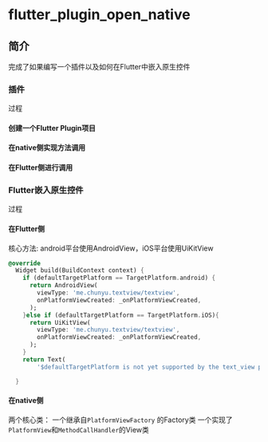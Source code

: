 # flutter_plugin_open_native

## 简介
完成了如果编写一个插件以及如何在Flutter中嵌入原生控件



### 插件
过程

#### 创建一个Flutter Plugin项目

#### 在native侧实现方法调用

#### 在Flutter侧进行调用

### Flutter嵌入原生控件
过程
#### 在Flutter侧
核心方法: android平台使用AndroidView，iOS平台使用UiKitView
``` dart
@override
  Widget build(BuildContext context) {
    if (defaultTargetPlatform == TargetPlatform.android) {
      return AndroidView(
        viewType: 'me.chunyu.textview/textview',
        onPlatformViewCreated: _onPlatformViewCreated,
      );
    }else if (defaultTargetPlatform == TargetPlatform.iOS){
      return UiKitView(
        viewType: 'me.chunyu.textview/textview',
        onPlatformViewCreated: _onPlatformViewCreated,
      );
    }
    return Text(
        '$defaultTargetPlatform is not yet supported by the text_view plugin');

  }
```
#### 在native侧
两个核心类：
一个继承自`PlatformViewFactory` 的Factory类
一个实现了`PlatformView`和`MethodCallHandler`的View类

